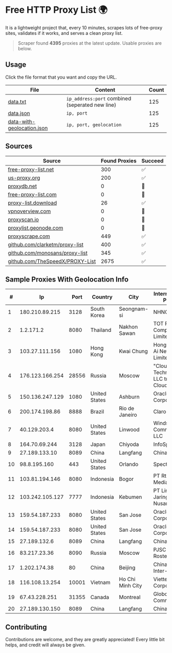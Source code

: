 
# Free HTTP Proxy List 🌍

It is a lightweight project that, every 10 minutes, scrapes lots of free-proxy sites, validates if it works, and serves a clean proxy list.


> Scraper found **4395** proxies at the latest update. Usable proxies are below.

## Usage

Click the file format that you want and copy the URL.


|File|Content|Count|
|----|-------|-----|
|[data.txt](https://raw.githubusercontent.com/themiralay/Proxy-List-World/master/data.txt)|`ip_address:port` combined (seperated new line)|125|
|[data.json](https://raw.githubusercontent.com/themiralay/Proxy-List-World/master/data.json)|`ip, port`|125|
|[data-with-geolocation.json](https://raw.githubusercontent.com/themiralay/Proxy-List-World/master/data-with-geolocation.json)|`ip, port, geolocation`|125|

## Sources

|Source|Found Proxies|Succeed|
|------|-------------|-------|
|[free-proxy-list.net](https://free-proxy-list.net)|300|✅|
|[us-proxy.org](https://www.us-proxy.org)|200|✅|
|[proxydb.net](http://proxydb.net)|0|🚫|
|[free-proxy-list.com](https://free-proxy-list.com/?page=&port=&type%5B%5D=http&type%5B%5D=https&up_time=0&search=Search)|0|🚫|
|[proxy-list.download](https://www.proxy-list.download/HTTP)|26|✅|
|[vpnoverview.com](https://vpnoverview.com/privacy/anonymous-browsing/free-proxy-servers)|0|🚫|
|[proxyscan.io](https://www.proxyscan.io)|0|🚫|
|[proxylist.geonode.com](https://proxylist.geonode.com/api/proxy-list?limit=300&page=1&sort_by=lastChecked&sort_type=desc&protocols=http,https)|0|🚫|
|[proxyscrape.com](https://api.proxyscrape.com/v2/?request=displayproxies&protocol=http&timeout=10000&country=all&ssl=all&anonymity=all)|449|✅|
|[github.com/clarketm/proxy-list](https://raw.githubusercontent.com/clarketm/proxy-list/master/proxy-list-raw.txt)|400|✅|
|[github.com/monosans/proxy-list](https://raw.githubusercontent.com/monosans/proxy-list/main/proxies/http.txt)|345|✅|
|[github.com/TheSpeedX/PROXY-List](https://raw.githubusercontent.com/TheSpeedX/PROXY-List/master/http.txt)|2675|✅|


## Sample Proxies With Geolocation Info

|#|Ip|Port|Country|City|Internet Service Provider|
|-|--|----|-------|----|-------------------------|
|1|180.210.89.215|3128|South Korea|Seongnam-si|NHNCLOUD|
|2|1.2.171.2|8080|Thailand|Nakhon Sawan|TOT Public Company Limited|
|3|103.27.111.156|1080|Hong Kong|Kwai Chung|Hong Kong San Ai Net Int'l Limited|
|4|176.123.166.254|28556|Russia|Moscow|"Cloud Technologies" LLC trading as Cloud.ru|
|5|150.136.247.129|1080|United States|Ashburn|Oracle Corporation|
|6|200.174.198.86|8888|Brazil|Rio de Janeiro|Claro S.A|
|7|40.129.203.4|8080|United States|Linwood|Windstream Communications LLC|
|8|164.70.69.244|3128|Japan|Chiyoda|InfoSphere|
|9|27.189.133.10|8089|China|Langfang|Chinanet|
|10|98.8.195.160|443|United States|Orlando|Spectrum|
|11|103.81.194.146|8080|Indonesia|Bogor|PT Rtiga Global Media|
|12|103.242.105.127|7777|Indonesia|Kebumen|PT Lintas Jaringan Nusantara|
|13|159.54.187.233|8080|United States|San Jose|Oracle Corporation|
|14|159.54.187.233|8080|United States|San Jose|Oracle Corporation|
|15|27.189.132.6|8089|China|Langfang|Chinanet|
|16|83.217.23.36|8090|Russia|Moscow|PJSC Rostelecom|
|17|1.202.174.38|80|China|Beijing|China Networks Inter-Exchange|
|18|116.108.13.254|10001|Vietnam|Ho Chi Minh City|Viettel Corporation|
|19|67.43.228.251|31355|Canada|Montreal|GloboTech Communications|
|20|27.189.130.150|8089|China|Langfang|Chinanet|



## Contributing

Contributions are welcome, and they are greatly appreciated! Every
little bit helps, and credit will always be given.

